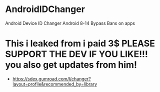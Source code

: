 # AndroidIDChanger
Android Device ID Changer Android 8-14 Bypass Bans on apps

# This i leaked from i paid 3$ PLEASE SUPPORT THE DEV IF YOU LIKE!!! you also get updates from him!
- https://sdex.gumroad.com/l/changer?layout=profile&recommended_by=library

